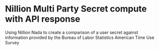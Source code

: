 # Nillion Multi Party Secret compute with API response
Using Nillion Nada to create a comparison of a user secret against information provided by the Bureau of Labor Statistics American Time Use Survey
